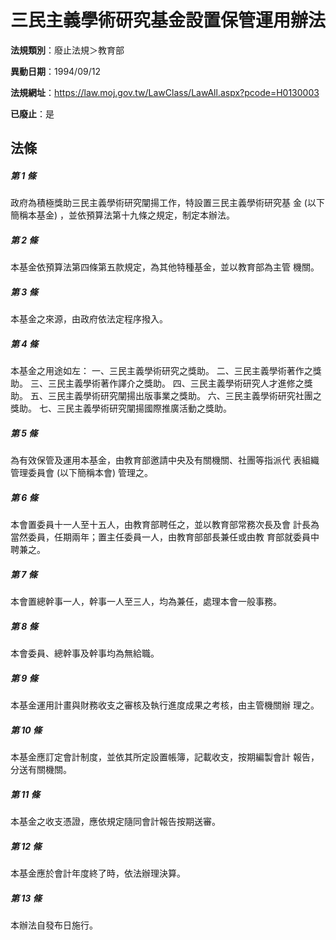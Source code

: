 # 三民主義學術研究基金設置保管運用辦法

**法規類別**：廢止法規＞教育部

**異動日期**：1994/09/12  

**法規網址**：https://law.moj.gov.tw/LawClass/LawAll.aspx?pcode=H0130003

**已廢止**：是



## 法條
##### 第 1 條
政府為積極獎助三民主義學術研究闡揚工作，特設置三民主義學術研究基
金 (以下簡稱本基金) ，並依預算法第十九條之規定，制定本辦法。

##### 第 2 條
本基金依預算法第四條第五款規定，為其他特種基金，並以教育部為主管
機關。

##### 第 3 條
本基金之來源，由政府依法定程序撥入。

##### 第 4 條
本基金之用途如左：
一、三民主義學術研究之獎助。
二、三民主義學術著作之獎助。
三、三民主義學術著作譯介之獎助。
四、三民主義學術研究人才進修之獎助。
五、三民主義學術研究闡揚出版事業之獎助。
六、三民主義學術研究社團之獎助。
七、三民主義學術研究闡揚國際推廣活動之獎助。


##### 第 5 條
為有效保管及運用本基金，由教育部邀請中央及有關機關、社團等指派代
表組織管理委員會 (以下簡稱本會) 管理之。

##### 第 6 條
本會置委員十一人至十五人，由教育部聘任之，並以教育部常務次長及會
計長為當然委員，任期兩年；置主任委員一人，由教育部部長兼任或由教
育部就委員中聘兼之。

##### 第 7 條
本會置總幹事一人，幹事一人至三人，均為兼任，處理本會一般事務。

##### 第 8 條
本會委員、總幹事及幹事均為無給職。

##### 第 9 條
本基金運用計畫與財務收支之審核及執行進度成果之考核，由主管機關辦
理之。

##### 第 10 條
本基金應訂定會計制度，並依其所定設置帳簿，記載收支，按期編製會計
報告，分送有關機關。

##### 第 11 條
本基金之收支憑證，應依規定隨同會計報告按期送審。

##### 第 12 條
本基金應於會計年度終了時，依法辦理決算。

##### 第 13 條
本辦法自發布日施行。


